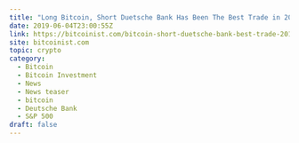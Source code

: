 ```yaml
---
title: "Long Bitcoin, Short Duetsche Bank Has Been The Best Trade in 2019"
date: 2019-06-04T23:00:55Z
link: https://bitcoinist.com/bitcoin-short-duetsche-bank-best-trade-2019/?utm_medium=RSS&utm_source=hune
site: bitcoinist.com
topic: crypto
category:
  - Bitcoin
  - Bitcoin Investment
  - News
  - News teaser
  - bitcoin
  - Deutsche Bank
  - S&P 500
draft: false
---
```

